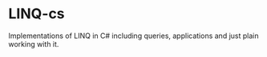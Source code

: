 # LINQ-cs
Implementations of LINQ in C# including queries, applications and just plain working with it.
